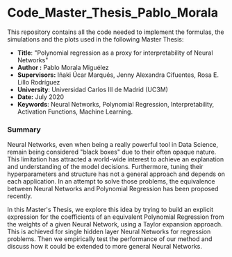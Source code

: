 # Code_Master_Thesis_Pablo_Morala

This repository contains all the code needed to implement the formulas, the simulations and the plots  used in the following Master Thesis:

* **Title**: "Polynomial regression as a proxy for interpretability of Neural Networks"
* **Author :** Pablo Morala Miguélez
* **Supervisors:** Iñaki Úcar Marqués, Jenny Alexandra Cifuentes, Rosa E. Lillo Rodríguez 
* **University**: Universidad Carlos III de Madrid (UC3M)
* **Date:** July 2020
* **Keywords**: Neural Networks, Polynomial Regression, Interpretability, Activation Functions, Machine Learning.

### Summary

Neural Networks, even when being a really powerful tool in Data Science, remain being considered "black boxes" due to their often opaque nature. This limitation has attracted a world-wide interest to achieve an explanation and understanding of the model decisions. Furthermore, tuning their hyperparameters and structure has not a general approach and depends on each application. In an attempt to solve those problems, the equivalence between Neural Networks and Polynomial Regression has been proposed recently.

In this Master's Thesis, we explore this idea by trying to build an explicit expression for the coefficients of an equivalent Polynomial Regression from the weights of a given Neural Network, using a Taylor expansion approach. This is achieved for single hidden layer Neural Networks for regression problems. Then we empirically test the performance of our method and discuss how it could be extended to more general Neural Networks.
